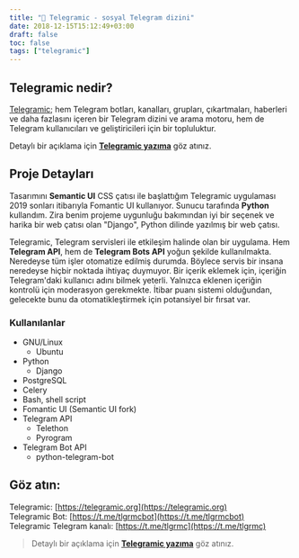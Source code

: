 ```yaml
---
title: "🌟 Telegramic - sosyal Telegram dizini"
date: 2018-12-15T15:12:49+03:00
draft: false
toc: false
tags: ["telegramic"]
---
```


## Telegramic nedir?
[Telegramic](https://telegramic.org); hem Telegram botları, kanalları, grupları, çıkartmaları, haberleri ve daha fazlasını içeren bir Telegram dizini ve arama motoru, hem de Telegram kullanıcıları ve geliştiricileri için bir topluluktur.

Detaylı bir açıklama için [**Telegramic yazıma**](/tr/notes/telegramic) göz atınız.

## Proje Detayları
Tasarımını **Semantic UI** CSS çatısı ile başlattığım Telegramic uygulaması 2019 sonları itibarıyla Fomantic UI kullanıyor. Sunucu tarafında **Python** kullandım. Zira benim projeme uygunluğu bakımından iyi bir seçenek ve harika bir web çatısı olan "Django", Python dilinde yazılmış bir web çatısı. 

Telegramic, Telegram servisleri ile etkileşim halinde olan bir uygulama. Hem **Telegram API**, hem de **Telegram Bots API** yoğun şekilde kullanılmakta. Neredeyse tüm işler otomatize edilmiş durumda. Böylece servis bir insana neredeyse hiçbir noktada ihtiyaç duymuyor. Bir içerik eklemek için, içeriğin Telegram'daki kullanıcı adını bilmek yeterli. Yalnızca eklenen içeriğin kontrolü için moderasyon gerekmekte. İtibar puanı sistemi olduğundan, gelecekte bunu da otomatikleştirmek için potansiyel bir fırsat var.

### Kullanılanlar
* GNU/Linux
    * Ubuntu
* Python
    * Django
* PostgreSQL
* Celery
* Bash, shell script
* Fomantic UI (Semantic UI fork)
* Telegram API
    * Telethon
    * Pyrogram
* Telegram Bot API
    * python-telegram-bot

## Göz atın:
Telegramic: [https://telegramic.org](https://telegramic.org)  
Telegramic Bot: [https://t.me/tlgrmcbot](https://t.me/tlgrmcbot)  
Telegramic Telegram kanalı: [https://t.me/tlgrmc](https://t.me/tlgrmc)

> Detaylı bir açıklama için [**Telegramic yazıma**](/tr/notes/telegramic) göz atınız.
